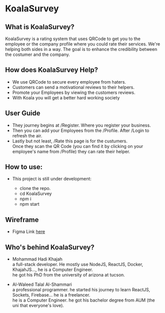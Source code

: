 # KoalaSurvey

## What is KoalaSurvey?
KoalaSurvey is a rating system that uses QRCode to get you to the employee or the company profile where you could rate their services.
We're helping both sides in a way. The goal is to enhance the credibility between the costumer and the company.

## How does KoalaSurvey Help?

- We use QRCode to secure every employee from haters.
- Customers can send a motivational reviews to their helpers.
- Promote your Employees by viewing the customers reviews.
- With Koala you will get a better hard working society

## User Guide

- They journey begins at /Register. Where you register your business. <br />
- Then you can add your Employees from the /Profile. After /Login to refresh the air. <br />
- Lastly but not least, /Rate this page is for the custumers. <br />
  Once they scan the QR Code (you can find it by clicking on your employee's name from /Profile) they can rate their helper.
  
## How to use:

- This project is still under development: <br />

  - clone the repo.
  - cd KoalaSurvey
  - npm i
  - npm start
  
## Wireframe 

- Figma Link [here](https://www.figma.com/proto/MRZE9vWOCOO3uJoLQhkT4O/KoalaSurvey?node-id=94%3A19&viewport=-1521%2C445%2C0.41577544808387756&scaling=min-zoom)
  
## Who's behind KoalaSurvey?

- Mohammad Hadi Khajah <br />
  a full-stack developer. He mostly use NodeJS, ReactJS, Docker, KhajahJS..., he is a Computer Engineer. <br />
  he got his PhD from the university of arizona at tucson.
  
- Al-Waleed Talal Al-Shammari <br />
  a professional programmer. he started his journey to learn ReactJS, Sockets, Firebase... he is a freelancer. <br />
  he is a Computer Engineer. he got his bachelor degree from AUM (the uni that everyone's love).
  
